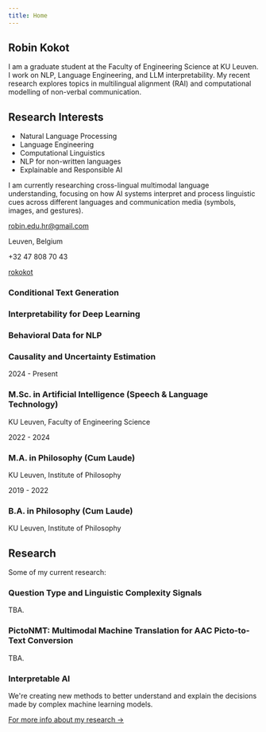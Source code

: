 ```yaml
---
title: Home
---
```


## Robin Kokot

I am a graduate student at the Faculty of Engineering Science at KU Leuven. I work on NLP, Language Engineering, and LLM interpretability. My recent research explores topics in multilingual alignment (RAI) and computational modelling of non-verbal communication.

## Research Interests

- Natural Language Processing
- Language Engineering
- Computational Linguistics
- NLP for non-written languages
- Explainable and Responsible AI

I am currently researching cross-lingual multimodal language understanding, focusing on how AI systems interpret and process linguistic cues across different languages and communication media (symbols, images, and gestures).

<div class="contact-section">
<p><i class="fas fa-envelope"></i> <a href="mailto:robin.edu.hr@gmail.com">robin.edu.hr@gmail.com</a></p>
<p><i class="fas fa-map-marker-alt"></i> Leuven, Belgium</p>
<p><i class="fas fa-phone"></i> +32 47 808 70 43</p>
<p><i class="fab fa-github"></i> <a href="https://github.com/rokokot">rokokot</a></p>
</div>

<div class="interests-grid">
  <div class="interest-box">
    <div class="interest-icon">
      <i class="fas fa-comment-alt"></i>
    </div>
    <div class="interest-text">
      <h3>Conditional Text Generation</h3>
    </div>
  </div>
  <div class="interest-box">
    <div class="interest-icon">
      <i class="fas fa-search"></i>
    </div>
    <div class="interest-text">
      <h3>Interpretability for Deep Learning</h3>
    </div>
  </div>
  <div class="interest-box">
    <div class="interest-icon">
      <i class="fas fa-database"></i>
    </div>
    <div class="interest-text">
      <h3>Behavioral Data for NLP</h3>
    </div>
  </div>
  <div class="interest-box">
    <div class="interest-icon">
      <i class="fas fa-project-diagram"></i>
    </div>
    <div class="interest-text">
      <h3>Causality and Uncertainty Estimation</h3>
    </div>
  </div>
</div>

<div class="education-timeline">
  <div class="education-entry">
    <div class="education-year">
      <span>2024 - Present</span>
    </div>
    <div class="education-details">
      <h3>M.Sc. in Artificial Intelligence (Speech & Language Technology)</h3>
      <p class="institution">KU Leuven, Faculty of Engineering Science</p>
    </div>
  </div>
  <div class="education-entry">
    <div class="education-year">
      <span>2022 - 2024</span>
    </div>
    <div class="education-details">
      <h3>M.A. in Philosophy (Cum Laude)</h3>
      <p class="institution">KU Leuven, Institute of Philosophy</p>
    </div>
  </div>
  <div class="education-entry">
    <div class="education-year">
      <span>2019 - 2022</span>
    </div>
    <div class="education-details">
      <h3>B.A. in Philosophy (Cum Laude)</h3>
      <p class="institution">KU Leuven, Institute of Philosophy</p>
    </div>
  </div>
</div>

## Research

Some of my current research:

### Question Type and Linguistic Complexity Signals

TBA.

### PictoNMT: Multimodal Machine Translation for AAC Picto-to-Text Conversion

TBA.

### Interpretable AI

We're creating new methods to better understand and explain the decisions made by complex machine learning models.

[For more info about my research →](/research.html)